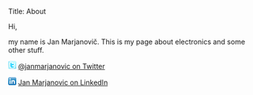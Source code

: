 Title: About

Hi,

my name is Jan Marjanovič. This is my page about electronics and some other stuff.

![@janmarjanovic on Twitter](/theme/images/icons/twitter.png) 
[@janmarjanovic on Twitter](http://twitter.com/janmarjanovic)

![@janmarjanovic on LinkedIn](/theme/images/icons/linkedin.png)
[Jan Marjanovic on LinkedIn](http://si.linkedin.com/in/janmarjanovic/)

